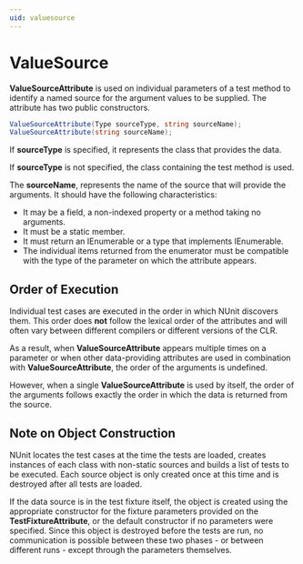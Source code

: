 ```yaml
---
uid: valuesource
---
```


# ValueSource

**ValueSourceAttribute** is used on individual parameters of a test method to identify a named source for the argument
values to be supplied. The attribute has two public constructors.

```csharp
ValueSourceAttribute(Type sourceType, string sourceName);
ValueSourceAttribute(string sourceName);
```

If **sourceType** is specified, it represents the class that provides the data.

If **sourceType** is not specified, the class containing the test method is used.

The **sourceName**, represents the name of the source that will provide the arguments. It should have the following
characteristics:

* It may be a field, a non-indexed property or a method taking no arguments.
* It must be a static member.
* It must return an IEnumerable or a type that implements IEnumerable.
* The individual items returned from the enumerator must be compatible with the type of the parameter on which the
  attribute appears.

## Order of Execution

Individual test cases are executed in the order in which NUnit discovers them. This order does **not** follow the
lexical order of the attributes and will often vary between different compilers or different versions of the CLR.

As a result, when **ValueSourceAttribute** appears multiple times on a parameter or when other data-providing attributes
are used in combination with **ValueSourceAttribute**, the order of the arguments is undefined.

However, when a single **ValueSourceAttribute** is used by itself, the order of the arguments follows exactly the order
in which the data is returned from the source.

## Note on Object Construction

NUnit locates the test cases at the time the tests are loaded, creates instances of each class with non-static sources
and builds a list of tests to be executed. Each source object is only created once at this time and is destroyed after
all tests are loaded.

If the data source is in the test fixture itself, the object is created using the appropriate constructor for the
fixture parameters provided on the **TestFixtureAttribute**, or the default constructor if no parameters were specified.
Since this object is destroyed before the tests are run, no communication is possible between these two phases - or
between different runs - except through the parameters themselves.
